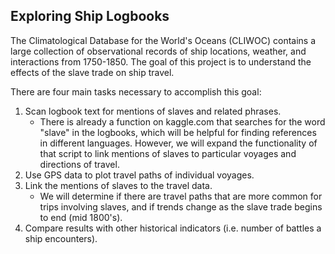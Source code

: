 ## Exploring Ship Logbooks

The Climatological Database for the World's Oceans (CLIWOC) contains a large collection of observational records of ship locations, weather, and interactions from 1750-1850. The goal of this project is to understand the effects of the slave trade on ship travel.

There are four main tasks necessary to accomplish this goal:

1. Scan logbook text for mentions of slaves and related phrases.
    - There is already a function on kaggle.com that searches for the word "slave"  in the logbooks, which will be helpful for finding references in different languages. However, we will expand the functionality of that script to link mentions of slaves to particular voyages and directions of travel.
2. Use GPS data to plot travel paths of individual voyages.
3. Link the mentions of slaves to the travel data.
    - We will determine if there are travel paths that are more common for trips involving slaves, and if trends change as the slave trade begins to end (mid 1800's).
4. Compare results with other historical indicators (i.e. number of battles a ship encounters).

